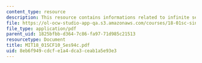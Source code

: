 ```yaml
---
content_type: resource
description: This resource contains informations related to infinite series.
file: https://ol-ocw-studio-app-qa.s3.amazonaws.com/courses/18-01sc-single-variable-calculus-fall-2010/8eb6f949cdcfe1a4dca3ceab1a5e93e3_MIT18_01SCF10_Ses94c.pdf
file_type: application/pdf
parent_uid: 1825bfbb-d364-7c86-fa97-71d985c21513
resourcetype: Document
title: MIT18_01SCF10_Ses94c.pdf
uid: 8eb6f949-cdcf-e1a4-dca3-ceab1a5e93e3
---
```

